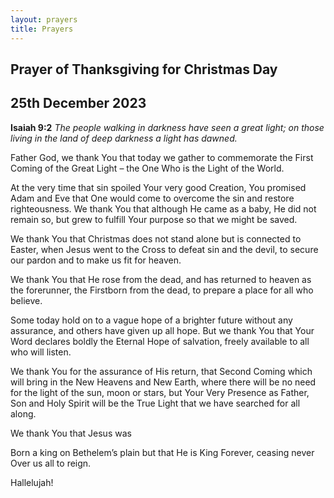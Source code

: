 ```yaml
---
layout: prayers
title: Prayers
---
```

## Prayer of Thanksgiving for Christmas Day

## 25th December 2023

__Isaiah 9:2__ 
_The people walking in darkness have seen a great light;_
_on those living in the land of deep darkness a light has dawned._

Father God, we thank You that today we gather to commemorate the First Coming of the Great Light – the One Who is the Light of the World.

At the very time that sin spoiled Your very good Creation, You promised Adam and Eve that One would come to overcome the sin and restore righteousness. We thank You that although He came as a baby, He did not remain so, but grew to fulfill Your purpose so that we might be saved. 

We thank You that Christmas does not stand alone but is connected to Easter, when Jesus went to the Cross to defeat sin and the devil, to secure our pardon and to make us fit for heaven.

We thank You that He rose from the dead, and has returned to heaven as the forerunner, the Firstborn from the dead, to prepare a place for all who believe. 

Some today hold on to a vague hope of a brighter future without any assurance, and others have given up all hope. But we thank You that Your Word declares boldly the Eternal Hope of salvation, freely available to all who will listen. 

We thank You for the assurance of His return, that Second Coming which will bring in the New Heavens and New Earth, where there will be no need for the light of the sun, moon or stars, but Your Very Presence as Father, Son and Holy Spirit will be the True Light that we have searched for all along.

We thank You that Jesus was

Born a king on Bethelem’s plain
but that He is King Forever, ceasing never
Over us all to reign.

Hallelujah!
